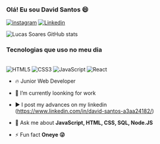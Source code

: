 ### Olá! Eu sou David Santos 😄

[![instagram](https://img.shields.io/badge/Instagram-E4405F?style=for-the-badge&logo=instagram&logoColor=white)](https://www.instagram.com/dav_santos21/)
[![Linkedin](https://img.shields.io/badge/LinkedIn-0077B5?style=for-the-badge&logo=linkedin&logoColor=white)](https://www.linkedin.com/in/david-santos-a3aa24182/)

![Lucas Soares GitHub stats](https://github-readme-stats.vercel.app/api?username=lucas-soaresdev&show_icons=true&theme=synthwave)

### Tecnologias que uso no meu dia

<div style="display: inline-block"><br/>
   <img style="align-center" src="https://img.shields.io/badge/HTML5-E34F26?style=for-the-badge&logo=html5&logoColor=white" alt="HTML5"/>
   <img style="align-center" src="https://img.shields.io/badge/CSS3-1572B6?style=for-the-badge&logo=css3&logoColor=white" alt="CSS3"/>
   <img style="align-center" src="https://img.shields.io/badge/JavaScript-F7DF1E?style=for-the-badge&logo=javascript&logoColor=black" alt="JavaScript"/>
   <img style="align-center" src="https://img.shields.io/badge/React-20232A?style=for-the-badge&logo=react&logoColor=61DAFB" alt="React"/>
</div>


- 🔥 Junior Web Developer

- 🔭 I’m currently loonking for work

- ▶️ I post my advances on my linkedin (https://www.linkedin.com/in/david-santos-a3aa24182/)

- 💬 Ask me about **JavaScript, HTML, CSS, SQL, Node.JS**

- ⚡ Fun fact **Oneye 😜**

<!--


## ⚙️ &nbsp;GitHub Analytics


<br><br>

- 🔭 I’m currently working on ...
- 🌱 I’m currently learning ...
- 👯 I’m looking to collaborate on ...
- 🤔 I’m looking for help with ...
- 💬 Ask me about ...
- 📫 How to reach me: ...
- 😄 Pronouns: ...
- ⚡ Fun fact: ...
-->


